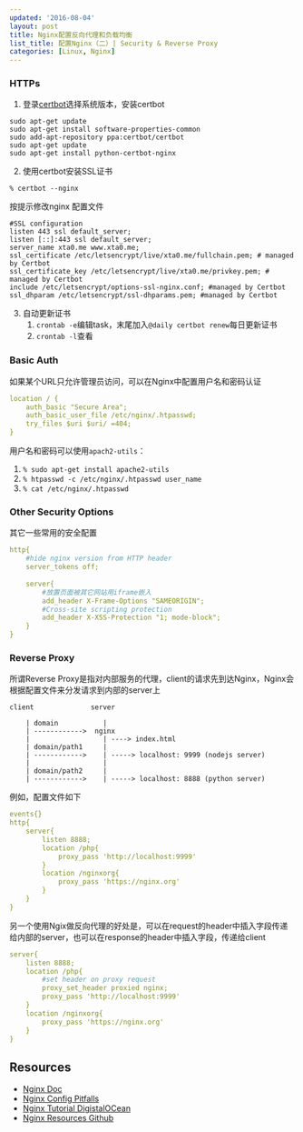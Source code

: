 ```yaml
---
updated: '2016-08-04'
layout: post
title: Nginx配置反向代理和负载均衡
list_title: 配置Nginx（二）| Security & Reverse Proxy
categories: [Linux, Nginx]
---
```


### HTTPs

1. 登录[certbot](https://certbot.eff.org/)选择系统版本，安装certbot

```
sudo apt-get update
sudo apt-get install software-properties-common
sudo add-apt-repository ppa:certbot/certbot
sudo apt-get update
sudo apt-get install python-certbot-nginx 
```

2. 使用certbot安装SSL证书

```
% certbot --nginx
```
按提示修改nginx 配置文件

```
#SSL configuration
listen 443 ssl default_server;
listen [::]:443 ssl default_server;
server_name xta0.me www.xta0.me;
ssl_certificate /etc/letsencrypt/live/xta0.me/fullchain.pem; # managed by Certbot
ssl_certificate_key /etc/letsencrypt/live/xta0.me/privkey.pem; # managed by Certbot
include /etc/letsencrypt/options-ssl-nginx.conf; #managed by Certbot
ssl_dhparam /etc/letsencrypt/ssl-dhparams.pem; #managed by Certbot
```

3. 自动更新证书
    1. `crontab -e`编辑task，末尾加入`@daily certbot renew`每日更新证书
    2. `crontab -l`查看



### Basic Auth

如果某个URL只允许管理员访问，可以在Nginx中配置用户名和密码认证

```yaml
location / {
    auth_basic "Secure Area";
    auth_basic_user_file /etc/nginx/.htpasswd;
    try_files $uri $uri/ =404;
}
```
用户名和密码可以使用`apach2-utils`：

1. `% sudo apt-get install apache2-utils`
2. `% htpasswd -c /etc/nginx/.htpasswd user_name`
3. `% cat /etc/nginx/.htpasswd`

### Other Security Options

其它一些常用的安全配置

```yaml
http{
    #hide nginx version from HTTP header
    server_tokens off;
    
    server{
        #放置页面被其它网站用iframe嵌入
        add_header X-Frame-Options "SAMEORIGIN";
        #Cross-site scripting protection
        add_header X-XSS-Protection "1; mode-block";
    }
}
```

### Reverse Proxy

所谓Reverse Proxy是指对内部服务的代理，client的请求先到达Nginx，Nginx会根据配置文件来分发请求到内部的server上

```
client              server
                
    | domain           |
    | ------------>  nginx                     
    |                  | ----> index.html
    | domain/path1     |
    | ------------>    | -----> localhost: 9999 (nodejs server)   
    |                  |
    | domain/path2     |
    | ------------>    | -----> localhost: 8888 (python server)

```

例如，配置文件如下

```yaml
events{}
http{
    server{
        listen 8888;
        location /php{
            proxy_pass 'http://localhost:9999'
        }
        location /nginxorg{
            proxy_pass 'https://nginx.org'
        }
    }
}
```

另一个使用Ngix做反向代理的好处是，可以在request的header中插入字段传递给内部的server，也可以在response的header中插入字段，传递给client

```yaml
server{
    listen 8888;
    location /php{
        #set header on proxy request
        proxy_set_header proxied nginx;
        proxy_pass 'http://localhost:9999'
    }
    location /nginxorg{
        proxy_pass 'https://nginx.org'
    }
}
```





## Resources

- [Nginx Doc](https://nginx.org/en/docs/)
- [Nginx Config Pitfalls](https://www.nginx.com/resources/wiki/start/topics/tutorials/config_pitfalls/)
- [Nginx Tutorial DigistalOCean](https://www.digitalocean.com/community/tutorials/understanding-the-nginx-configuration-file-structure-and-configuration-contexts)
- [Nginx Resources Github](https://github.com/fcambus/nginx-resources)

